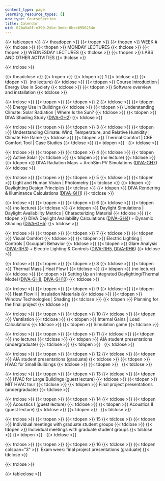 ```yaml
---
content_type: page
learning_resource_types: []
ocw_type: CourseSection
title: Calendar
uid: 02ba5a0f-e399-2dbe-3ede-6bec6956254e
---
```


{{< tableopen >}}
{{< theadopen >}}
{{< tropen >}}
{{< thopen >}}
WEEK #
{{< thclose >}}
{{< thopen >}}
MONDAY LECTURES
{{< thclose >}}
{{< thopen >}}
WEDNESDAY LECTURES
{{< thclose >}}
{{< thopen >}}
LABS AND OTHER ACTIVITIES
{{< thclose >}}

{{< trclose >}}

{{< theadclose >}}
{{< tropen >}}
{{< tdopen >}}
1
{{< tdclose >}}
{{< tdopen >}}
 (no lecture)
{{< tdclose >}}
{{< tdopen >}}
Course Introduction | Energy Use in Society
{{< tdclose >}}
{{< tdopen >}}
Software overview and installation
{{< tdclose >}}

{{< trclose >}}
{{< tropen >}}
{{< tdopen >}}
2
{{< tdclose >}}
{{< tdopen >}}
Energy Use in Buildings
{{< tdclose >}}
{{< tdopen >}}
Understanding Climate: Solar Radiation | Where Is the Sun?
{{< tdclose >}}
{{< tdopen >}}
DIVA Shading Study ([DIVA-GH2](https://www.youtube.com/watch?v=hlHamUJ-suk))
{{< tdclose >}}

{{< trclose >}}
{{< tropen >}}
{{< tdopen >}}
3
{{< tdclose >}}
{{< tdopen >}}
Understanding Climate: Wind, Temperature, and Relative Humidity | Climate File Game
{{< tdclose >}}
{{< tdopen >}}
Thermal Comfort | CBE Comfort Tool | Case Studies
{{< tdclose >}}
{{< tdopen >}}
 
{{< tdclose >}}

{{< trclose >}}
{{< tropen >}}
{{< tdopen >}}
4
{{< tdclose >}}
{{< tdopen >}}
Active Solar
{{< tdclose >}}
{{< tdopen >}}
(no lecture)
{{< tdclose >}}
{{< tdopen >}}
DIVA Radiation Maps + ArchSim PV Simulations ([DIVA-GH7](https://www.youtube.com/watch?v=1BUrj14B_a0&feature=youtu.be))
{{< tdclose >}}

{{< trclose >}}
{{< tropen >}}
{{< tdopen >}}
5
{{< tdclose >}}
{{< tdopen >}}
Light and Human Vision | Photometry
{{< tdclose >}}
{{< tdopen >}}
Daylighting Design Principles
{{< tdclose >}}
{{< tdopen >}}
﻿DIVA Rendering & Illuminance Calculations﻿ ([DIVA-GH1](https://vimeo.com/178032314))
{{< tdclose >}}

{{< trclose >}}
{{< tropen >}}
{{< tdopen >}}
6
{{< tdclose >}}
{{< tdopen >}}
(no lecture)
{{< tdclose >}}
{{< tdopen >}}
Daylight Simulations | Daylight Availability Metrics | Characterizing Material
{{< tdclose >}}
{{< tdopen >}}
DIVA Daylight Availability Calculations ([DIVA-GH4](https://vimeo.com/178104137)) + Dynamic Shading ([DIVA-GH5](https://vimeo.com/178178194))
{{< tdclose >}}

{{< trclose >}}
{{< tropen >}}
{{< tdopen >}}
7
{{< tdclose >}}
{{< tdopen >}}
﻿Visual Comfort
{{< tdclose >}}
{{< tdopen >}}
Electric Lighting | Controls | Occupant Behavior
{{< tdclose >}}
{{< tdopen >}}
Glare Analysis ([DIVA-RH3](https://www.youtube.com/watch?v=B1Pzf7x7x-o)) + Electric Lighting & Controls ([DIVA-RH5](https://www.youtube.com/watch?v=W42ZSmCftkw), [DIVA-RH6](https://www.youtube.com/watch?v=cT2meCERpCQ))
{{< tdclose >}}

{{< trclose >}}
{{< tropen >}}
{{< tdopen >}}
8
{{< tdclose >}}
{{< tdopen >}}
Thermal Mass | Heat Flow I
{{< tdclose >}}
{{< tdopen >}}
(no lecture)
{{< tdclose >}}
{{< tdopen >}}
Setting Up an Integrated Daylighting/Thermal Model ([DIVA-GH8](https://www.youtube.com/watch?v=I0sN1HTOjQU&feature=youtu.be), [DIVA-GH10](https://www.youtube.com/watch?v=C-90PHpFMhk&feature=youtu.be))
{{< tdclose >}}

{{< trclose >}}
{{< tropen >}}
{{< tdopen >}}
9
{{< tdclose >}}
{{< tdopen >}}
Heat Flow II | Insulation Materials
{{< tdclose >}}
{{< tdopen >}}
Window Technologies | Shading
{{< tdclose >}}
{{< tdopen >}}
Planning for the final project
{{< tdclose >}}

{{< trclose >}}
{{< tropen >}}
{{< tdopen >}}
10
{{< tdclose >}}
{{< tdopen >}}
Ventilation
{{< tdclose >}}
{{< tdopen >}}
Internal Gains | Load Calculations
{{< tdclose >}}
{{< tdopen >}}
Simulation game
{{< tdclose >}}

{{< trclose >}}
{{< tropen >}}
{{< tdopen >}}
11
{{< tdclose >}}
{{< tdopen >}}
(no lecture)
{{< tdclose >}}
{{< tdopen >}}
AIA student presentations (undergraduate)
{{< tdclose >}}
{{< tdopen >}}
 
{{< tdclose >}}

{{< trclose >}}
{{< tropen >}}
{{< tdopen >}}
12
{{< tdclose >}}
{{< tdopen >}}
AIA student presentations (graduate)
{{< tdclose >}}
{{< tdopen >}}
HVAC for Small Buildings
{{< tdclose >}}
{{< tdopen >}}
 
{{< tdclose >}}

{{< trclose >}}
{{< tropen >}}
{{< tdopen >}}
13
{{< tdclose >}}
{{< tdopen >}}
HVAC for Large Buildings (guest lecture)
{{< tdclose >}}
{{< tdopen >}}
MIT HVAC tour
{{< tdclose >}}
{{< tdopen >}}
Final project presentations (undergraduate)
{{< tdclose >}}

{{< trclose >}}
{{< tropen >}}
{{< tdopen >}}
14
{{< tdclose >}}
{{< tdopen >}}
Acoustics I (guest lecture)
{{< tdclose >}}
{{< tdopen >}}
Acoustics II (guest lecture)
{{< tdclose >}}
{{< tdopen >}}
 
{{< tdclose >}}

{{< trclose >}}
{{< tropen >}}
{{< tdopen >}}
15
{{< tdclose >}}
{{< tdopen >}}
Individual meetings with graduate student groups
{{< tdclose >}}
{{< tdopen >}}
Individual meetings with graduate student groups
{{< tdclose >}}
{{< tdopen >}}
 
{{< tdclose >}}

{{< trclose >}}
{{< tropen >}}
{{< tdopen >}}
16
{{< tdclose >}}
{{< tdopen colspan="3" >}}
 Exam week: final project presentations (graduate)
{{< tdclose >}}

{{< trclose >}}

{{< tableclose >}}